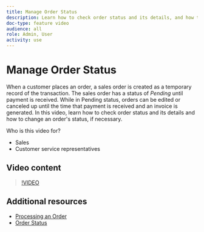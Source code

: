 ```yaml
---
title: Manage Order Status
description: Learn how to check order status and its details, and how to change an order's status.
doc-type: feature video
audience: all
role: Admin, User
activity: use
---
```

# Manage Order Status

When a customer places an order, a sales order is created as a temporary record of the transaction. The sales order has a status of _Pending_ until payment is received. While in Pending status, orders can be edited or canceled up until the time that payment is received and an invoice is generated. In this video, learn how to check order status and its details and how to change an order's status, if necessary.

Who is this video for?

- Sales
- Customer service representatives 

## Video content

>[!VIDEO](https://video.tv.adobe.com/v/343935?quality=12&learn=on)

## Additional resources

- [Processing an Order](https://docs.magento.com/user-guide/sales/order-processing.html)
- [Order Status](https://docs.magento.com/user-guide/sales/order-status.html)
